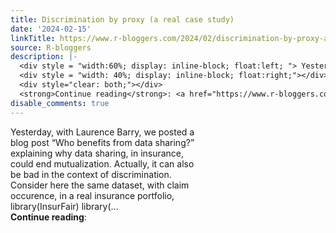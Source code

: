```yaml
---
title: Discrimination by proxy (a real case study)
date: '2024-02-15'
linkTitle: https://www.r-bloggers.com/2024/02/discrimination-by-proxy-a-real-case-study/
source: R-bloggers
description: |-
  <div style = "width:60%; display: inline-block; float:left; "> Yesterday, with Laurence Barry, we posted a blog post “Who benefits from data sharing?” explaining why data sharing, in insurance, could end mutualization. Actually, it can also be bad in the context of discrimination. Consider here the same dataset, with claim occurence, in a real insurance portfolio, library(InsurFair) library(...</div>
  <div style = "width: 40%; display: inline-block; float:right;"></div>
  <div style="clear: both;"></div>
  <strong>Continue reading</strong>: <a href="https://www.r-bloggers.com/2024/02/discrimination-b ...
disable_comments: true
---
```

<div style = "width:60%; display: inline-block; float:left; "> Yesterday, with Laurence Barry, we posted a blog post “Who benefits from data sharing?” explaining why data sharing, in insurance, could end mutualization. Actually, it can also be bad in the context of discrimination. Consider here the same dataset, with claim occurence, in a real insurance portfolio, library(InsurFair) library(...</div>
<div style = "width: 40%; display: inline-block; float:right;"></div>
<div style="clear: both;"></div>
<strong>Continue reading</strong>: <a href="https://www.r-bloggers.com/2024/02/discrimination-b ...